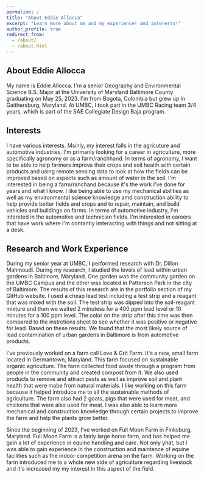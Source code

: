 ```yaml
---
permalink: /
title: "About Eddie Allocca"
excerpt: "Learn more about me and my experience! and interests!"
author_profile: true
redirect_from: 
  - /about/
  - /about.html
---
```


About Eddie Allocca
------
My name is Eddie Allocca.  I'm a senior Geography and Environmental Science B.S. Major at the University of Maryland Baltimore County graduating on May 25, 2023.  I'm from Bogota, Colombia but grew up in Gaithersburg, Maryland.  At UMBC, I took part in the UMBC Racing team 3/4 years, which is part of the SAE Collegiate Design Baja program.

Interests
------
I have various interests.  Msinly, my interest falls in the agricuture and automotive industries.  I'm primarily looking for a career in agriculture, more specifically agronomy or as a farm/ranchhand.  In terms of agronomy, I want to be able to help farmers improve their crops and soil health with certain products and using remote sensing data to look at how the fields can be improved based on aspects such as amount of water in the soil.  I'm interested in being a farm/ranchand because it's the work I've done for years and what I know.  I like being able to use my mechanical abilities as well as my environmental science knowledge amd construction ability to help provide better fields and crops and to repair, maintain, and build vehicles and buildings on farms.  In terms of automotive industry, I'm intereted in the automotive and technician fields.  I'm interested in careers that have work where I'm contantly imteracting with things and not sitting at a desk.

Research and Work Experience
------
During my senior year at UMBC, I performed research with Dr. Dillon Mahmoudi.  During my research, I studied the levels of lead within urban gardens in Baltimore, Maryland.  One garden was the community garden on the UMBC Campus and the other was located in Patterson Park in the city of Baltimore.  The results of this research are in the portfolio section of my GitHub website.  I used a cheap lead test including a test strip and a reagant that was mixed with the soil.  The test strip was dipped into the soil-reagant mixture and then we waited 2 minutess for a 400 ppm lead level or 10 minutes for a 100 ppm level.  The color on the strip after this time was then compared to the instrctions sheet to see whether it was positive or negative for lead.  Based on these results.  We found that the most likely source of lead contamination of urban gardens in Baltimore is from automotive products.

I've previously worked on a farm call Love & Grit Farm.  It's a new, small farm located in Germantown, Maryland.  This farm focused on sustainable organic agriculture.  The farm collected food waste through a program from people in the community and created compost from it.  We also used products to remove and attract pests as well as improve soil and plant health that were mabe from natural materials.  I like working on this farm because it helped introduce me to all the sustainable methods of agriculture.  The farm also had 2 goats, pigs that were used for meat, and chickens that were also used for meat.  I was also able to learn more mechanical and construction knowledge through certain projects to improve the farm and help the plants grow better.

Since the beginning of 2023, I've worked on Full Moon Farm in Finksburg, Maryland.  Full Moon Farm is a fairly large horse farm, and has helped me gain a lot of experience in equine handling and care.  Not only yhat, but I was able to gain experience in the construction and maintence of equine facilities such as the indoor competition arena on the farm.  Working on the farm introduced me to a whole new side of agriculture regarding livestock and it's increased my my interest in this aspect of the field.  

